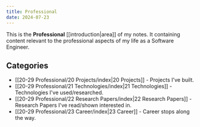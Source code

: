 ```yaml
---
title: Professional
date: 2024-07-23
---
```

This is the **Professional** [[introduction|area]] of my notes. It containing content relevant to the professional aspects of my life as a Software Engineer.

## Categories
* [[20-29 Professional/20 Projects/index|20 Projects]] - Projects I've built.
* [[20-29 Professional/21 Technologies/index|21 Technologies]] - Technologies I've used/researched.
* [[20-29 Professional/22 Research Papers/index|22 Research Papers]] - Research Papers I've read/shown interested in.
* [[20-29 Professional/23 Career/index|23 Career]] - Career stops along the way.
